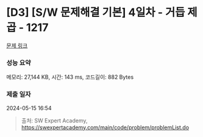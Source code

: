 # [D3] [S/W 문제해결 기본] 4일차 - 거듭 제곱 - 1217 

[문제 링크](https://swexpertacademy.com/main/code/problem/problemDetail.do?contestProbId=AV14dUIaAAUCFAYD) 

### 성능 요약

메모리: 27,144 KB, 시간: 143 ms, 코드길이: 882 Bytes

### 제출 일자

2024-05-15 16:54



> 출처: SW Expert Academy, https://swexpertacademy.com/main/code/problem/problemList.do